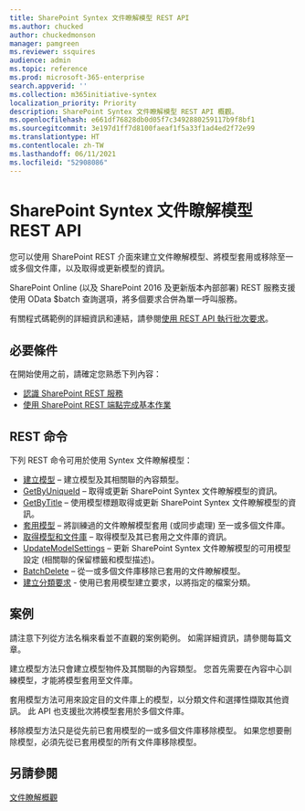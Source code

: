 ```yaml
---
title: SharePoint Syntex 文件瞭解模型 REST API
ms.author: chucked
author: chuckedmonson
manager: pamgreen
ms.reviewer: ssquires
audience: admin
ms.topic: reference
ms.prod: microsoft-365-enterprise
search.appverid: ''
ms.collection: m365initiative-syntex
localization_priority: Priority
description: SharePoint Syntex 文件瞭解模型 REST API 概觀。
ms.openlocfilehash: e661df76828db0d05f7c3492880259117b9f8bf1
ms.sourcegitcommit: 3e197d1ff7d8100faeaf1f5a33f1ad4ed2f72e99
ms.translationtype: HT
ms.contentlocale: zh-TW
ms.lasthandoff: 06/11/2021
ms.locfileid: "52908086"
---
```

# <a name="sharepoint-syntex-document-understanding-model-rest-api"></a>SharePoint Syntex 文件瞭解模型 REST API

您可以使用 SharePoint REST 介面來建立文件瞭解模型、將模型套用或移除至一或多個文件庫，以及取得或更新模型的資訊。 

SharePoint Online (以及 SharePoint 2016 及更新版本內部部署) REST 服務支援使用 OData $batch 查詢選項，將多個要求合併為單一呼叫服務。 

有關程式碼範例的詳細資訊和連結，請參閱[使用 REST API 執行批次要求](/sharepoint/dev/sp-add-ins/make-batch-requests-with-the-rest-apis)。

## <a name="prerequisites"></a>必要條件

在開始使用之前，請確定您熟悉下列內容：

- [認識 SharePoint REST 服務](/sharepoint/dev/sp-add-ins/get-to-know-the-sharepoint-rest-service) 
- [使用 SharePoint REST 端點完成基本作業](/sharepoint/dev/sp-add-ins/complete-basic-operations-using-sharepoint-rest-endpoints)

## <a name="rest-commands"></a>REST 命令

下列 REST 命令可用於使用 Syntex 文件瞭解模型：

- [建立模型](rest-createmodel-method.md) – 建立模型及其相關聯的內容類型。
- [GetByUniqueId](rest-getbyuniqueid-method.md) – 取得或更新 SharePoint Syntex 文件瞭解模型的資訊。
- [GetByTitle](rest-getbytitle-method.md) – 使用模型標題取得或更新 SharePoint Syntex 文件瞭解模型的資訊。
- [套用模型](rest-applymodel-method.md) – 將訓練過的文件瞭解模型套用 (或同步處理) 至一或多個文件庫。
- [取得模型和文件庫](rest-getmodelandlibraryinfo.md) – 取得模型及其已套用之文件庫的資訊。
- [UpdateModelSettings](rest-updatemodelsettings-method.md) – 更新 SharePoint Syntex 文件瞭解模型的可用模型設定 (相關聯的保留標籤和模型描述)。
- [BatchDelete](rest-batchdelete-method.md) – 從一或多個文件庫移除已套用的文件瞭解模型。
- [建立分類要求](rest-createclassificationrequest.md) - 使用已套用模型建立要求，以將指定的檔案分類。

## <a name="scenarios"></a>案例

請注意下列從方法名稱來看並不直觀的案例範例。 如需詳細資訊，請參閱每篇文章。

建立模型方法只會建立模型物件及其關聯的內容類型。 您首先需要在內容中心訓練模型，才能將模型套用至文件庫。

套用模型方法可用來設定目的文件庫上的模型，以分類文件和選擇性擷取其他資訊。 此 API 也支援批次將模型套用於多個文件庫。

移除模型方法只是從先前已套用模型的一或多個文件庫移除模型。 如果您想要刪除模型，必須先從已套用模型的所有文件庫移除模型。


## <a name="see-also"></a>另請參閱

[文件瞭解概觀](../document-understanding-overview.md)

